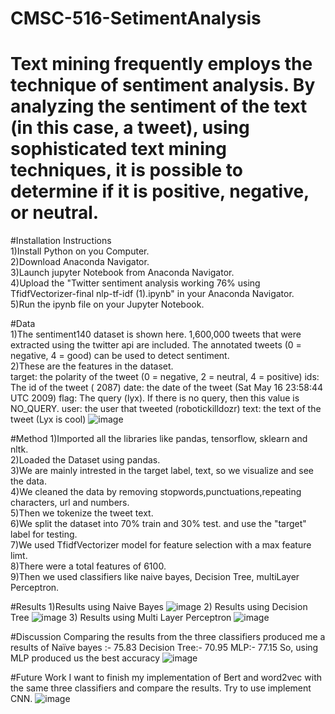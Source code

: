 # CMSC-516-SetimentAnalysis

# Text mining frequently employs the technique of sentiment analysis. By analyzing the sentiment of the text (in this case, a tweet), using sophisticated text mining techniques, it is possible to determine if it is positive, negative, or neutral.

#Installation Instructions <br/>
 1)Install Python on you Computer. <br/>
 2)Download Anaconda Navigator. <br/>
 3)Launch jupyter Notebook from Anaconda Navigator.<br/>
 4)Upload the "Twitter sentiment analysis working 76% using TfidfVectorizer-final nlp-tf-idf (1).ipynb" in your Anaconda Navigator.<br/>
 5)Run the ipynb file on your Jupyter Notebook. <br/>
 
#Data<br/>
1)The sentiment140 dataset is shown here. 1,600,000 tweets that were extracted using the twitter api are included. The annotated tweets (0 = negative, 4 = good) can be used to detect sentiment. <br/>
2)These are the features in the dataset. <br/>
  target: the polarity of the tweet (0 = negative, 2 = neutral, 4 = positive)
  ids: The id of the tweet ( 2087)
  date: the date of the tweet (Sat May 16 23:58:44 UTC 2009)
  flag: The query (lyx). If there is no query, then this value is NO_QUERY.
  user: the user that tweeted (robotickilldozr)
  text: the text of the tweet (Lyx is cool)
  ![image](https://user-images.githubusercontent.com/46966138/196498725-8ded1e3c-42cb-40c5-9d07-e74de1b4ce19.png)


 
#Method
1)Imported all the libraries like pandas, tensorflow, sklearn and nltk.<br/>
2)Loaded the Dataset using pandas. <br/>
3)We are mainly intrested in the target label, text, so we visualize and see the data. <br/>
4)We cleaned the data by removing stopwords,punctuations,repeating characters, url and numbers.<br/>
5)Then we tokenize the tweet text. <br/>
6)We split the dataset into 70% train and 30% test. and use the "target" label for testing. <br/>
7)We used TfidfVectorizer model for feature selection with a max feature limt. <br/>
8)There were a total features of 6100. <br/>
9)Then we used classifiers like naive bayes, Decision Tree, multiLayer Perceptron. <br/>

#Results
1)Results using Naive Bayes
 ![image](https://user-images.githubusercontent.com/46966138/196499082-f354d6ea-fbe7-4170-9d96-feb095796fbd.png)
2) Results using Decision Tree
 ![image](https://user-images.githubusercontent.com/46966138/196499770-2ee88b64-75da-46e6-9fc9-73fba454a95b.png)
3) Results using Multi Layer Perceptron
  ![image](https://user-images.githubusercontent.com/46966138/196499888-fc3f8adb-2543-4017-9bb3-3d55ce234ac8.png)
  
#Discussion
Comparing the results from the three classifiers produced me a results of 
Naïve bayes :- 75.83
Decision Tree:- 70.95
MLP:- 77.15
So, using MLP produced us the best accuracy
![image](https://user-images.githubusercontent.com/46966138/196500511-40e4dd97-8bfd-48e5-9dcb-c7ade3037703.png)


#Future Work
I want to finish my implementation of Bert and word2vec with the same three classifiers and compare the results.
Try to use implement CNN.
![image](https://user-images.githubusercontent.com/46966138/196500616-83d25ad6-f248-4110-b256-d5b171ffe9a9.png)
